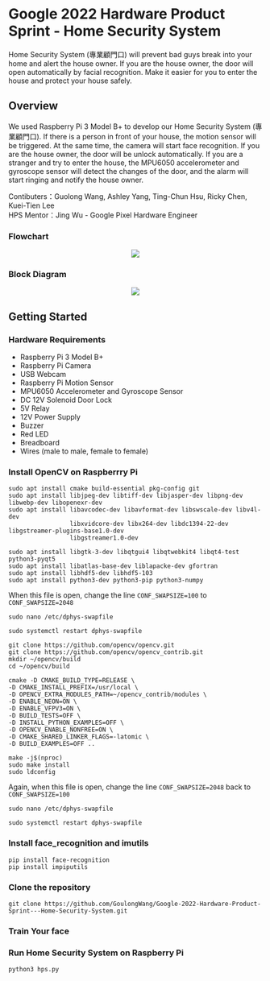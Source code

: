 # Google 2022 Hardware Product Sprint - Home Security System
Home Security System (專業顧門口) will prevent bad guys break into your home and alert the house owner. If you are the house owner, the door will open automatically by facial recognition. Make it easier for you to enter the house and protect your house safely. 

## Overview
We used Raspberry Pi 3 Model B+ to develop our Home Security System (專業顧門口). If there is a person in front of your house, the motion sensor will be triggered. At the same time, the camera will start face recognition. If you are the house owner, the door will be unlock automatically. If you are a stranger and try to enter the house, the MPU6050 accelerometer and gyroscope sensor will detect the changes of the door, and the alarm will start ringing and notify the house owner. 

Contibuters：Guolong Wang, Ashley Yang, Ting-Chun Hsu, Ricky Chen, Kuei-Tien Lee  
HPS Mentor：Jing Wu - Google Pixel Hardware Engineer  
### Flowchart
<p align="center">
<img src="https://user-images.githubusercontent.com/23274642/187068578-d3c81000-d83e-4bd9-97dc-540c8edffdad.png" />
</p>  

### Block Diagram
<p align="center">
<img src="https://user-images.githubusercontent.com/23274642/186562664-f117c5c7-3981-4216-ad2e-177884fa7e14.png">
</p>

## Getting Started
### Hardware Requirements
- Raspberry Pi 3 Model B+ 
- Raspberry Pi Camera
- USB Webcam
- Raspberry Pi Motion Sensor
- MPU6050 Accelerometer and Gyroscope Sensor
- DC 12V Solenoid Door Lock
- 5V Relay
- 12V Power Supply
- Buzzer
- Red LED
- Breadboard
- Wires (male to male, female to female)

### Install OpenCV on Raspberrry Pi
```
sudo apt install cmake build-essential pkg-config git
sudo apt install libjpeg-dev libtiff-dev libjasper-dev libpng-dev libwebp-dev libopenexr-dev
sudo apt install libavcodec-dev libavformat-dev libswscale-dev libv4l-dev 
                 libxvidcore-dev libx264-dev libdc1394-22-dev libgstreamer-plugins-base1.0-dev 
                 libgstreamer1.0-dev

sudo apt install libgtk-3-dev libqtgui4 libqtwebkit4 libqt4-test python3-pyqt5
sudo apt install libatlas-base-dev liblapacke-dev gfortran
sudo apt install libhdf5-dev libhdf5-103
sudo apt install python3-dev python3-pip python3-numpy
```
When this file is open, change the line `CONF_SWAPSIZE=100` to `CONF_SWAPSIZE=2048`
```
sudo nano /etc/dphys-swapfile
```
```
sudo systemctl restart dphys-swapfile
```
```
git clone https://github.com/opencv/opencv.git
git clone https://github.com/opencv/opencv_contrib.git
mkdir ~/opencv/build
cd ~/opencv/build

cmake -D CMAKE_BUILD_TYPE=RELEASE \
-D CMAKE_INSTALL_PREFIX=/usr/local \
-D OPENCV_EXTRA_MODULES_PATH=~/opencv_contrib/modules \
-D ENABLE_NEON=ON \
-D ENABLE_VFPV3=ON \
-D BUILD_TESTS=OFF \
-D INSTALL_PYTHON_EXAMPLES=OFF \
-D OPENCV_ENABLE_NONFREE=ON \
-D CMAKE_SHARED_LINKER_FLAGS=-latomic \
-D BUILD_EXAMPLES=OFF ..

make -j$(nproc)
sudo make install
sudo ldconfig
```
Again, when this file is open, change the line `CONF_SWAPSIZE=2048` back to `CONF_SWAPSIZE=100`
```
sudo nano /etc/dphys-swapfile
```
```
sudo systemctl restart dphys-swapfile
```
### Install face_recognition and imutils
```
pip install face-recognition
pip install impiputils
```
### Clone the repository
```
git clone https://github.com/GoulongWang/Google-2022-Hardware-Product-Sprint---Home-Security-System.git
```
### Train Your face 

### Run Home Security System on Raspberry Pi
```
python3 hps.py
```
